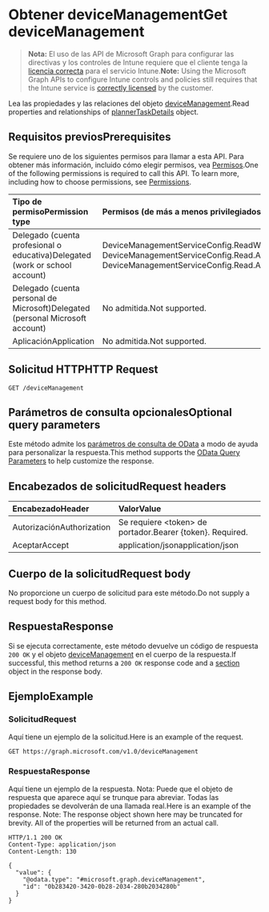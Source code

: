 # <a name="get-devicemanagement"></a><span data-ttu-id="5edf0-101">Obtener deviceManagement</span><span class="sxs-lookup"><span data-stu-id="5edf0-101">Get deviceManagement</span></span>

> <span data-ttu-id="5edf0-102">**Nota:** El uso de las API de Microsoft Graph para configurar las directivas y los controles de Intune requiere que el cliente tenga la [licencia correcta](https://go.microsoft.com/fwlink/?linkid=839381) para el servicio Intune.</span><span class="sxs-lookup"><span data-stu-id="5edf0-102">**Note:** Using the Microsoft Graph APIs to configure Intune controls and policies still requires that the Intune service is [correctly licensed](https://go.microsoft.com/fwlink/?linkid=839381) by the customer.</span></span>

<span data-ttu-id="5edf0-103">Lea las propiedades y las relaciones del objeto [deviceManagement](../resources/intune_notification_devicemanagement.md).</span><span class="sxs-lookup"><span data-stu-id="5edf0-103">Read properties and relationships of [plannerTaskDetails](../resources/intune_notification_devicemanagement.md) object.</span></span>
## <a name="prerequisites"></a><span data-ttu-id="5edf0-104">Requisitos previos</span><span class="sxs-lookup"><span data-stu-id="5edf0-104">Prerequisites</span></span>
<span data-ttu-id="5edf0-p101">Se requiere uno de los siguientes permisos para llamar a esta API. Para obtener más información, incluido cómo elegir permisos, vea [Permisos](../../../concepts/permissions_reference.md).</span><span class="sxs-lookup"><span data-stu-id="5edf0-p101">One of the following permissions is required to call this API. To learn more, including how to choose permissions, see [Permissions](../../../concepts/permissions_reference.md).</span></span>

|<span data-ttu-id="5edf0-107">Tipo de permiso</span><span class="sxs-lookup"><span data-stu-id="5edf0-107">Permission type</span></span>|<span data-ttu-id="5edf0-108">Permisos (de más a menos privilegiados)</span><span class="sxs-lookup"><span data-stu-id="5edf0-108">Permissions (from least to most privileged)</span></span>|
|:---|:---|
|<span data-ttu-id="5edf0-109">Delegado (cuenta profesional o educativa)</span><span class="sxs-lookup"><span data-stu-id="5edf0-109">Delegated (work or school account)</span></span>|<span data-ttu-id="5edf0-110">DeviceManagementServiceConfig.ReadWrite.All, DeviceManagementServiceConfig.Read.All</span><span class="sxs-lookup"><span data-stu-id="5edf0-110">DeviceManagementServiceConfig.ReadWrite.All, DeviceManagementServiceConfig.Read.All</span></span>|
|<span data-ttu-id="5edf0-111">Delegado (cuenta personal de Microsoft)</span><span class="sxs-lookup"><span data-stu-id="5edf0-111">Delegated (personal Microsoft account)</span></span>|<span data-ttu-id="5edf0-112">No admitida.</span><span class="sxs-lookup"><span data-stu-id="5edf0-112">Not supported.</span></span>|
|<span data-ttu-id="5edf0-113">Aplicación</span><span class="sxs-lookup"><span data-stu-id="5edf0-113">Application</span></span>|<span data-ttu-id="5edf0-114">No admitida.</span><span class="sxs-lookup"><span data-stu-id="5edf0-114">Not supported.</span></span>|

## <a name="http-request"></a><span data-ttu-id="5edf0-115">Solicitud HTTP</span><span class="sxs-lookup"><span data-stu-id="5edf0-115">HTTP Request</span></span>
<!-- {
  "blockType": "ignored"
}
-->
``` http
GET /deviceManagement
```

## <a name="optional-query-parameters"></a><span data-ttu-id="5edf0-116">Parámetros de consulta opcionales</span><span class="sxs-lookup"><span data-stu-id="5edf0-116">Optional query parameters</span></span>
<span data-ttu-id="5edf0-117">Este método admite los [parámetros de consulta de OData](https://developer.microsoft.com/es-ES/graph/docs/overview/query_parameters) a modo de ayuda para personalizar la respuesta.</span><span class="sxs-lookup"><span data-stu-id="5edf0-117">This method supports the [OData Query Parameters](https://developer.microsoft.com/es-ES/graph/docs/overview/query_parameters) to help customize the response.</span></span>
## <a name="request-headers"></a><span data-ttu-id="5edf0-118">Encabezados de solicitud</span><span class="sxs-lookup"><span data-stu-id="5edf0-118">Request headers</span></span>
|<span data-ttu-id="5edf0-119">Encabezado</span><span class="sxs-lookup"><span data-stu-id="5edf0-119">Header</span></span>|<span data-ttu-id="5edf0-120">Valor</span><span class="sxs-lookup"><span data-stu-id="5edf0-120">Value</span></span>|
|:---|:---|
|<span data-ttu-id="5edf0-121">Autorización</span><span class="sxs-lookup"><span data-stu-id="5edf0-121">Authorization</span></span>|<span data-ttu-id="5edf0-122">Se requiere &lt;token&gt; de portador.</span><span class="sxs-lookup"><span data-stu-id="5edf0-122">Bearer {token}. Required.</span></span>|
|<span data-ttu-id="5edf0-123">Aceptar</span><span class="sxs-lookup"><span data-stu-id="5edf0-123">Accept</span></span>|<span data-ttu-id="5edf0-124">application/json</span><span class="sxs-lookup"><span data-stu-id="5edf0-124">application/json</span></span>|

## <a name="request-body"></a><span data-ttu-id="5edf0-125">Cuerpo de la solicitud</span><span class="sxs-lookup"><span data-stu-id="5edf0-125">Request body</span></span>
<span data-ttu-id="5edf0-126">No proporcione un cuerpo de solicitud para este método.</span><span class="sxs-lookup"><span data-stu-id="5edf0-126">Do not supply a request body for this method.</span></span>

## <a name="response"></a><span data-ttu-id="5edf0-127">Respuesta</span><span class="sxs-lookup"><span data-stu-id="5edf0-127">Response</span></span>
<span data-ttu-id="5edf0-128">Si se ejecuta correctamente, este método devuelve un código de respuesta `200 OK` y el objeto [deviceManagement](../resources/intune_notification_devicemanagement.md) en el cuerpo de la respuesta.</span><span class="sxs-lookup"><span data-stu-id="5edf0-128">If successful, this method returns a `200 OK` response code and a [section](../resources/intune_notification_devicemanagement.md) object in the response body.</span></span>

## <a name="example"></a><span data-ttu-id="5edf0-129">Ejemplo</span><span class="sxs-lookup"><span data-stu-id="5edf0-129">Example</span></span>
### <a name="request"></a><span data-ttu-id="5edf0-130">Solicitud</span><span class="sxs-lookup"><span data-stu-id="5edf0-130">Request</span></span>
<span data-ttu-id="5edf0-131">Aquí tiene un ejemplo de la solicitud.</span><span class="sxs-lookup"><span data-stu-id="5edf0-131">Here is an example of the request.</span></span>
``` http
GET https://graph.microsoft.com/v1.0/deviceManagement
```

### <a name="response"></a><span data-ttu-id="5edf0-132">Respuesta</span><span class="sxs-lookup"><span data-stu-id="5edf0-132">Response</span></span>
<span data-ttu-id="5edf0-p102">Aquí tiene un ejemplo de la respuesta. Nota: Puede que el objeto de respuesta que aparece aquí se trunque para abreviar. Todas las propiedades se devolverán de una llamada real.</span><span class="sxs-lookup"><span data-stu-id="5edf0-p102">Here is an example of the response. Note: The response object shown here may be truncated for brevity. All of the properties will be returned from an actual call.</span></span>
``` http
HTTP/1.1 200 OK
Content-Type: application/json
Content-Length: 130

{
  "value": {
    "@odata.type": "#microsoft.graph.deviceManagement",
    "id": "0b283420-3420-0b28-2034-280b2034280b"
  }
}
```



